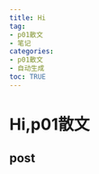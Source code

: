 ```yaml
---
title: Hi
tag: 
- p01散文
- 笔记
categories:
- p01散文
- 自动生成
toc: TRUE
---
```

<h1 id="hip01散文">Hi,p01散文</h1>
<h2 id="post">post</h2>
